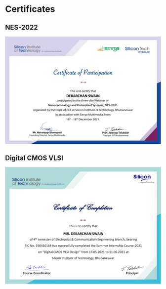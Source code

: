 # Certificates

## NES-2022
<p align="center">
  <img src="/photos/NES_2021.jpg">
</p>

## Digital CMOS VLSI
<p align="center">
  <img src="/photos/Digital_CMOS_VLSI.jpg">
</p>
